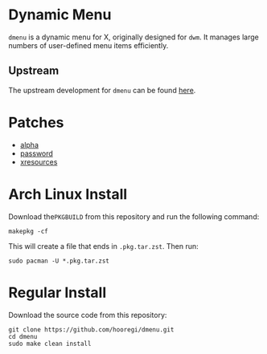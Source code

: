 # Dynamic Menu

`dmenu` is a dynamic menu for X, originally designed for `dwm`. It manages large numbers of user-defined menu items efficiently.

## Upstream

The upstream development for `dmenu` can be found [here](https://git.suckless.org/dmenu).

# Patches

- [alpha](https://tools.suckless.org/dmenu/patches/alpha/)
- [password](https://tools.suckless.org/dmenu/patches/password/)
- [xresources](https://tools.suckless.org/dmenu/patches/xresources/)

# Arch Linux Install

Download the`PKGBUILD` from this repository and run the following command:

```
makepkg -cf
```

This will create a file that ends in `.pkg.tar.zst`. Then run:

```
sudo pacman -U *.pkg.tar.zst
```

# Regular Install

Download the source code from this repository:

```
git clone https://github.com/hooregi/dmenu.git
cd dmenu
sudo make clean install
```
